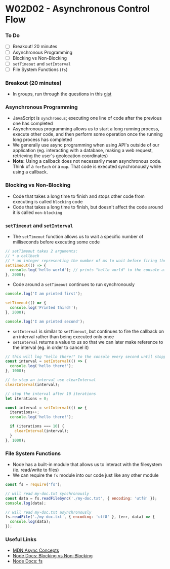 # W02D02 - Asynchronous Control Flow

### To Do
* [ ] Breakout! 20 minutes
* [ ] Asynchronous Programming
* [ ] Blocking vs Non-Blocking
* [ ] `setTimeout` and `setInterval`
* [ ] File System Functions (`fs`)

### Breakout (20 minutes)
* In groups, run through the questions in this [gist](https://gist.github.com/andydlindsay/d586198046d7074d83e371ead76b4f4b)

### Asynchronous Programming
* JavaScript is `synchronous`; executing one line of code after the previous one has completed
* Asynchronous programming allows us to start a long running process, execute other code, and then perform some operation once the running long process has completed
* We generally use async programming when using API's outside of our application (eg. interacting with a database, making a web request, retrieving the user's geolocation coordinates)
* **Note:** Using a callback does not necessarily mean asynchronous code. Think of a `forEach` or a `map`. That code is executed synchronously while using a callback.

### Blocking vs Non-Blocking
* Code that takes a long time to finish and stops other code from executing is called `blocking` code
* Code that takes a long time to finish, but doesn't affect the code around it is called `non-blocking`

### `setTimeout` and `setInterval`
* The `setTimeout` function allows us to wait a specific number of milliseconds before executing some code

```js
// setTimeout takes 2 arguments:
// * a callback
// * an integer representing the number of ms to wait before firing the callback
setTimeout(() => {
  console.log('hello world'); // prints "hello world" to the console after 2 seconds
}, 2000);
```

* Code around a `setTimeout` continues to run synchronously

```js
console.log('I am printed first');

setTimeout(() => {
  console.log('Printed third!');
}, 2000);

console.log('I am printed second');
```

* `setInterval` is similar to `setTimeout`, but continues to fire the callback on an interval rather than being executed only once
* `setInterval` returns a value to us so that we can later make reference to the interval (eg. in order to cancel it)

```js
// this will log "hello there!" to the console every second until stopped
const interval = setInterval(() => {
  console.log('hello there!');
}, 1000);

// to stop an interval use clearInterval
clearInterval(interval);
```

```js
// stop the interval after 10 iterations
let iterations = 0;

const interval = setInterval(() => {
  iterations++;
  console.log('hello there!');

  if (iterations === 10) {
    clearInterval(interval);
  }
}, 1000);
```

### File System Functions
* Node has a built-in module that allows us to interact with the filesystem (ie. read/write to files)
* We can require the `fs` module into our code just like any other module

```js
const fs = require('fs');

// will read my-doc.txt synchronously
const data = fs.readFileSync('./my-doc.txt', { encoding: 'utf8' });
console.log(data);

// will read my-doc.txt asynchronously
fs.readFile('./my-doc.txt', { encoding: 'utf8' }, (err, data) => {
  console.log(data);
});
```

### Useful Links
* [MDN Async Concepts](https://developer.mozilla.org/en-US/docs/Learn/JavaScript/Asynchronous/Concepts)
* [Node Docs: Blocking vs Non-Blocking](https://nodejs.org/en/docs/guides/blocking-vs-non-blocking/)
* [Node Docs: fs](https://nodejs.org/api/fs.html)
